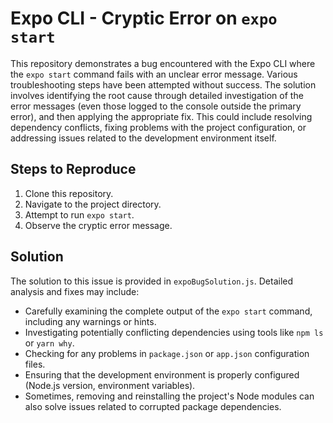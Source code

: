 # Expo CLI - Cryptic Error on `expo start`

This repository demonstrates a bug encountered with the Expo CLI where the `expo start` command fails with an unclear error message.  Various troubleshooting steps have been attempted without success.  The solution involves identifying the root cause through detailed investigation of the error messages (even those logged to the console outside the primary error), and then applying the appropriate fix. This could include resolving dependency conflicts, fixing problems with the project configuration, or addressing issues related to the development environment itself. 

## Steps to Reproduce

1. Clone this repository.
2. Navigate to the project directory.
3. Attempt to run `expo start`.
4. Observe the cryptic error message.

## Solution

The solution to this issue is provided in `expoBugSolution.js`. Detailed analysis and fixes may include:

- Carefully examining the complete output of the `expo start` command, including any warnings or hints.
- Investigating potentially conflicting dependencies using tools like `npm ls` or `yarn why`.
- Checking for any problems in `package.json` or `app.json` configuration files.
- Ensuring that the development environment is properly configured (Node.js version, environment variables).
- Sometimes, removing and reinstalling the project's Node modules can also solve issues related to corrupted package dependencies.